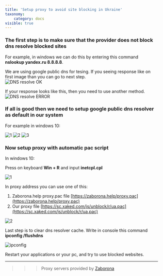 ```yaml
---
title: 'Setup proxy to avoid site blocking in Ukraine'
taxonomy:
    category: docs
visible: true
---
```


### The first step is to make sure that the provider does not block dns resolve blocked sites

For example, in windows we can do this by entering this command **nslookup yandex.ru 8.8.8.8**.

We are using google public dns for tesing. If you seeing response like on first image than you can go to next step.  
![DNS resolve OK](https://i.imgur.com/CAOC2uB.png)

If your response looks like this, then you need to use another method.  
![DNS resolve ERROR](https://i.imgur.com/MrM9Osf.png)

### If all is good then we need to setup google public dns resolver as default in our system

For example in windows 10:

![1](https://i.imgur.com/INnxxFg.png)
![2](https://i.imgur.com/NhOxrFG.png)
![3](https://i.imgur.com/yqozYhd.png)

### Now setup proxy with automatic pac script

In windows 10:

Press on keyboard **Win + R** and input **inetcpl.cpl**

![1](https://i.imgur.com/ebts2hC.png)

In proxy address you can use one of this:
1. Zaborona.help proxy.pac file [https://zaborona.help/proxy.pac](https://zaborona.help/proxy.pac)
1. Our proxy file [https://sc.xaked.com/js/unblock/r/ua.pac](https://sc.xaked.com/js/unblock/r/ua.pac)

![2](https://i.imgur.com/thZF29W.png)

Last step is to clear dns resolver cache. Write in console this command **ipconfig /flushdns**

![ipconfig](https://i.imgur.com/Ovrh0eA.png)

Restart your applications or your pc, and try to use blocked websites.

---

>>> Proxy servers provided by [Zaborona](https://zaborona.help/)